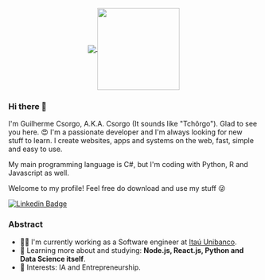 
<p align="center">
  <a href="https://github.com/anuraghazra/github-readme-stats">
    <img
      align="center"
      src="https://github-readme-stats.vercel.app/api/top-langs/?username=csorgod&layout=compact&theme=radical"
    />
  </a>
  <a href="https://github.com/anuraghazra/github-readme-stats">
    <img
      align="center"
      height="165"
      src="https://github-readme-stats.vercel.app/api?username=csorgod&count_private=true&show_icons=true&custom_title=Github%20Status&hide=issues&theme=radical"
    />
  </a>
</p>

### Hi there 👋

I'm Guilherme Csorgo, A.K.A. Csorgo (It sounds like "Tchôrgo"). Glad to see you here. 😍
I'm a passionate developer and I'm always looking for new stuff to learn.
I create websites, apps and systems on the web, fast, simple and easy to use.

My main programming language is C#, but I'm coding with Python, R and Javascript as well.

Welcome to my profile! Feel free do download and use my stuff 😜

[![Linkedin Badge](https://img.shields.io/badge/-LinkedIn-blue?style=flat-square&logo=Linkedin&logoColor=white&link=https://www.linkedin.com/in/guilherme-csorgo)](https://www.linkedin.com/in/guilherme-csorgo)

### Abstract

- 👨‍💻 I'm currently working as a Software engineer at [Itaú Unibanco](https://www.itau.com.br/relacoes-com-investidores/ShowEstruturaUnibanco.aspx?idMateria=WbT46EXe1KgmoHGgMBH/NA==).
- 🌱 Learning more about and studying: **Node.js, React.js, Python and Data Science itself**.
- 💙 Interests: IA and Entrepreneurship.
